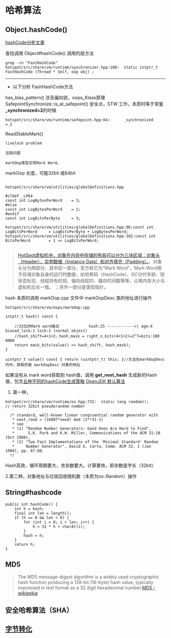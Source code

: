# 哈希算法
## Object.hashCode()

[hashCode分析文章](https://srvaroa.github.io/jvm/java/openjdk/biased-locking/2017/01/30/hashCode.html)

查找调用 Object#hashCode() 调用的层方法
```
grep -rn "FastHashCode"
hotspot/src/share/vm/runtime/synchronizer.hpp:100:  static intptr_t FastHashCode (Thread * Self, oop obj) ;

```

---
- 以下分析 FashHashCode方法
  
has_bias_pattern() 涉及偏向锁，oops_Klass原理
SafepointSynchronize::is_at_safepoint() 安全点，STW 工作，本质时等于常量 **_synchronized=2**的时候
```
hotspot/src/share/vm/runtime/safepoint.hpp:64:      _synchronized     = 2 
```

ReadStableMark()
```
livelock problem

活锁问题

```

```
markOop类型实现Mark Word。

```
markOop 长度，可能32bit 或64bit
```

hotspot/src/share/vm/utilities/globalDefinitions.hpp

#ifdef _LP64
const int LogBytesPerWord    = 3;
#else
const int LogBytesPerWord    = 2;
#endif
const int LogBitsPerByte     = 3;

hotspot/src/share/vm/utilities/globalDefinitions.hpp:96:const int LogBitsPerWord     = LogBitsPerByte + LogBytesPerWord;
hotspot/src/share/vm/utilities/globalDefinitions.hpp:102:const int BitsPerWord        = 1 << LogBitsPerWord;


```
> [HotSpot虚拟机中，对象在内存中存储的布局可以分为三块区域：对象头（Header）、实例数据（Instance Data）和对齐填充（Padding）。](https://blog.csdn.net/zhoufanyang_china/article/details/54601311)，对象头分为两部分，其中前一部分，官方称它为“Mark Word”，Mark Word用于存储对象自身的运行时数据，如哈希码（HashCode）、GC分代年龄、锁状态标志、线程持有的锁、偏向线程ID、偏向时间戳等等，占用内存大小与虚拟机位长一致。
；另外一部分是类型指针。


hash 本质时调用 markOop.cpp  文件中 markOopDesc 类的地址进行操作
```
hotspot/src/share/vm/oops/markOop.cpp

intptr_t hash() const {

    //32位的Mark word格式             hash:25 ------------>| age:4    biased_lock:1 lock:2 (normal object)
    //hash_shift=4+1+2，hash_mask = right_n_bits(4+1+2)=2^7=bits:100 0000
    return mask_bits(value() >> hash_shift, hash_mask);
}
  
uintptr_t value() const { return (uintptr_t) this; }//方法在markOopDesc内中，获取的是 markOopDesc 对象的地址
```

如果没有从 mark word获取到 hash值，调用 **get_next_hash** 生成新的Hash值，包含[五种不同的hashCode生成策略](https://blog.csdn.net/topc2000/article/details/79454064?utm_source=blogxgwz6)
[OpenJDK 默认算法](https://srvaroa.github.io/jvm/java/openjdk/biased-locking/2017/01/30/hashCode.html)

1. 第一种，
```
hotspot/src/share/vm/runtime/os.hpp:732:  static long random();                    // return 32bit pseudorandom number

  /* standard, well-known linear congruential random generator with
   * next_rand = (16807*seed) mod (2**31-1)
   * see
   * (1) "Random Number Generators: Good Ones Are Hard to Find",
   *      S.K. Park and K.W. Miller, Communications of the ACM 31:10 (Oct 1988),
   * (2) "Two Fast Implementations of the 'Minimal Standard' Random
   *     Number Generator", David G. Carta, Comm. ACM 33, 1 (Jan 1990), pp. 87-88.
  */
```

Hash高效，循环周期要大，求余数要大。计算要快，即余数是字长（32bit）

2.第二种，对象地址与垃圾回收随机数（本质为os::Random）操作
## String#hashcode
```
public int hashCode() {
    int h = hash;
    final int len = length();
    if (h == 0 && len > 0) {
        for (int i = 0; i < len; i++) {
            h = 31 * h + charAt(i);
        }
        hash = h;
    }
    return h;
}
```


## MD5
> The MD5 message-digest algorithm is a widely used cryptographic hash function producing a 128-bit (16-byte) hash value, typically expressed in text format as a 32 digit hexadecimal number.[MD5 - wikipekia](https://en.wikipedia.org/wiki/MD5)

## 安全哈希算法（SHA）

## [字节转化](http://atool.org/hexconvert.php)